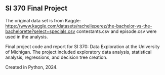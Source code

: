 ## SI 370 Final Project

The original data set is from Kaggle: https://www.kaggle.com/datasets/rachelleperez/the-bachelor-vs-the-bachelorette?select=specials.csv
contestants.csv and episode.csv were used in the analysis.

Final project code and report for SI 370: Data Exploration at the University of Michigan.
The project included exploratory data analysis, statistical analysis, regressions, and decision tree creation.

Created in Python, 2024.

